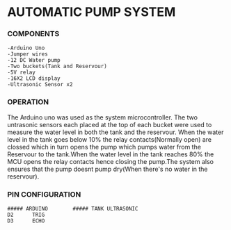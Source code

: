 # AUTOMATIC PUMP SYSTEM

### COMPONENTS
  	-Arduino Uno
	-Jumper wires
	-12 DC Water pump
	-Two buckets(Tank and Reservour)
	-5V relay
	-16X2 LCD display
	-Ultrasonic Sensor x2
	
### OPERATION
The Arduino uno was used as the system microcontroller. The two untrasonic sensors each placed at the top of each bucket were used to measure the water level in both the tank and the reservour.
When the water level in the tank goes below 10% the relay contacts(Normally open) are clossed which in turn opens the pump which pumps water from the Reservour to the tank.When the water level in the tank reaches 80% the MCU opens the relay contacts hence closing the pump.The system also ensures that the pump doesnt pump dry(When there's no water in the reservour). 

### PIN CONFIGURATION
	##### ARDUINO		 ##### TANK ULTRASONIC
	D2		TRIG
	D3 		ECHO
	
	
	
